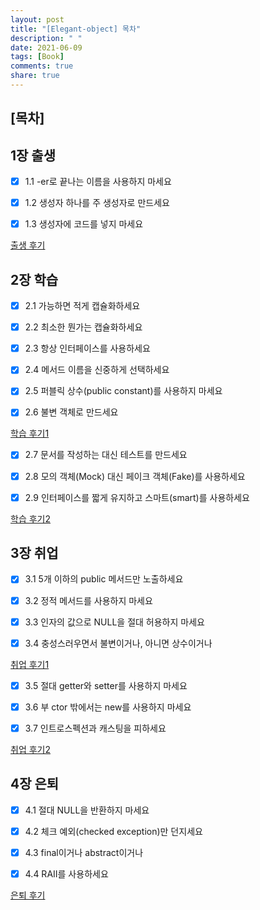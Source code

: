 ```yaml
---
layout: post
title: "[Elegant-object] 목차"
description: " "
date: 2021-06-09
tags: [Book]
comments: true
share: true
---
```


## [목차]

## 1장 출생

- [x] 1.1 -er로 끝나는 이름을 사용하지 마세요

- [x] 1.2 생성자 하나를 주 생성자로 만드세요   

- [x] 1.3 생성자에 코드를 넣지 마세요

[출생 후기](./_00_birth.md) 

## 2장 학습

- [x] 2.1 가능하면 적게 캡슐화하세요    

- [x] 2.2 최소한 뭔가는 캡슐화하세요    

- [x] 2.3 항상 인터페이스를 사용하세요    

- [x] 2.4 메서드 이름을 신중하게 선택하세요  

- [x] 2.5 퍼블릭 상수(public constant)를 사용하지 마세요    

- [x] 2.6 불변 객체로 만드세요    

[학습 후기1](./_01_education-1.md)

- [x] 2.7 문서를 작성하는 대신 테스트를 만드세요    

- [x] 2.8 모의 객체(Mock) 대신 페이크 객체(Fake)를 사용하세요  

- [x] 2.9 인터페이스를 짧게 유지하고 스마트(smart)를 사용하세요

[학습 후기2](./_02_education-2.md)

## 3장 취업   

- [x] 3.1 5개 이하의 public 메서드만 노출하세요  

- [x] 3.2 정적 메서드를 사용하지 마세요    

- [x] 3.3 인자의 값으로 NULL을 절대 허용하지 마세요    

- [x] 3.4 충성스러우면서 불변이거나, 아니면 상수이거나    

[취업 후기1](./_03_employment-1.md)

- [x] 3.5 절대 getter와 setter를 사용하지 마세요  

- [x] 3.6 부 ctor 밖에서는 new를 사용하지 마세요    

- [x] 3.7 인트로스펙션과 캐스팅을 피하세요   

[취업 후기2](./_04_employment-2.md)

## 4장 은퇴    

- [x] 4.1 절대 NULL을 반환하지 마세요  

- [x] 4.2 체크 예외(checked exception)만 던지세요   

- [x] 4.3 final이거나 abstract이거나   

- [x] 4.4 RAII를 사용하세요    

[은퇴 후기](./_05_retire.md)